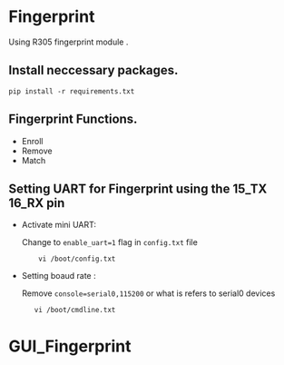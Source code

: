 # Fingerprint 
Using R305 fingerprint module .
## Install neccessary packages.
```
pip install -r requirements.txt
```

## Fingerprint Functions.
* Enroll
* Remove
* Match
## Setting UART for Fingerprint using the 15_TX 16_RX pin
* Activate mini UART:

    Change to `enable_uart=1` flag in `config.txt` file

    ```
        vi /boot/config.txt
    ```


* Setting boaud rate :

    Remove `console=serial0,115200` or what is refers to serial0 devices

    ```
       vi /boot/cmdline.txt  
    ```
    



# GUI_Fingerprint
